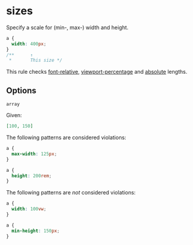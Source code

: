 # sizes

Specify a scale for (min-, max-) width and height.

```css
a {
  width: 400px;
}
/**      ↑
 *       This size */
```

This rule checks [font-relative](https://drafts.csswg.org/css-values-4/#font-relative-lengths), [viewport-percentage](https://drafts.csswg.org/css-values-4/#viewport-relative-lengths) and [absolute](https://drafts.csswg.org/css-values-4/#absolute-lengths) lengths.

## Options

`array`

Given:

```json
[100, 150]
```

The following patterns are considered violations:

```css
a {
  max-width: 125px;
}
```

```css
a {
  height: 200rem;
}
```

The following patterns are _not_ considered violations:

```css
a {
  width: 100vw;
}
```

```css
a {
  min-height: 150px;
}
```
